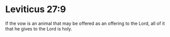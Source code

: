 # Leviticus 27:9

If the vow is an animal that may be offered as an offering to the Lord, all of it that he gives to the Lord is holy.
